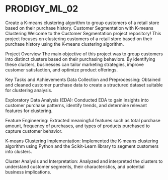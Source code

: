 # PRODIGY_ML_02
Create a K-means clustering algorithm to group customers of a retail store based on their purchase history.
Customer Segmentation with K-means Clustering
Welcome to the Customer Segmentation project repository! This project focuses on clustering customers of a retail store based on their purchase history using the K-means clustering algorithm.

Project Overview
The main objective of this project was to group customers into distinct clusters based on their purchasing behaviors. By identifying these clusters, businesses can tailor marketing strategies, improve customer satisfaction, and optimize product offerings.

Key Tasks and Achievements
Data Collection and Preprocessing: Obtained and cleaned customer purchase data to create a structured dataset suitable for clustering analysis.

Exploratory Data Analysis (EDA): Conducted EDA to gain insights into customer purchase patterns, identify trends, and determine relevant features for clustering.

Feature Engineering: Extracted meaningful features such as total purchase amount, frequency of purchases, and types of products purchased to capture customer behavior.

K-means Clustering Implementation: Implemented the K-means clustering algorithm using Python and the Scikit-Learn library to segment customers into clusters.

Cluster Analysis and Interpretation: Analyzed and interpreted the clusters to understand customer segments, their characteristics, and potential business implications.
